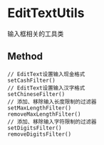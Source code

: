# EditTextUtils

输入框相关的工具类

## Method

```
// EditText设置输入现金格式
setCashFilter()
// EditText设置输入汉字格式
setChineseFilter()
// 添加、移除输入长度限制的过滤器
setMaxLengthFilter()
removeMaxLengthFilter()
// 添加、移除输入字符限制的过滤器
setDigitsFilter()
removeDigitsFilter()
```